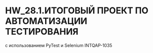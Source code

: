 # HW_28.1.ИТОГОВЫЙ ПРОЕКТ ПО АВТОМАТИЗАЦИИ ТЕСТИРОВАНИЯ
с использованием PyTest и Selenium
INTQAP-1035
